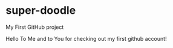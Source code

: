 # super-doodle
My First GitHub project

Hello To Me and to You 
for checking out my first github account!
